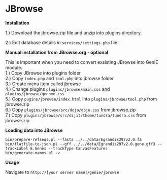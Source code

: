 JBrowse
=====================

**Installation**

1.) Download the jbrowse.zip file and unzip into plugins directory.

2.) Edit database details in `services/settings.php` file.   

**Manual installation from JBrowse.org - optional**

This is important when you need to convert exsisting JBrowse into GenIE module.  
1.) Copy JBrowse into plugins folder  
2.) Copy `index.php` and `tool.php` into jbrowse folder  
3.) Create menu item called jbrowse  
4.) Change plugins `plugins/jbrowse/main.css` and `plugins/jbrowse/genome.css`   
5.) Copy `pugins/jbrowse/index.html` into `plugins/jbrowse/tool.php` from jbrowse.zip  
6.) Copy `plugins/jbrowse/src/dojo/dojo.css` from jbrowse.zip  
7.) Copy `plugins/jbrowse/src/dijit/theme/tundra/tundra.css` from jbrowse.zip   

**Loading data into JBrowse**

```shell
bin/prepare-refseqs.pl --fasta ../../data/Egrandis297v2.0.fa
bin/flatfile-to-json.pl --gff ../../data/Egrandis297v2.0.gene.gff3 --trackLabel E.Genes --trackType CanvasFeatures
bin/generate-names.pl -v

```

**Usage**

Navigate to `http://[your server name]/genie/jbrowse`
